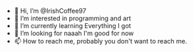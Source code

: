 - 👋 Hi, I’m @IrishCoffee97
- 👀 I’m interested in programming and art
- 🌱 I’m currently learning Everything I got
- 💞️ I’m looking for naaah I'm good for now
- 📫 How to reach me, probably you don't want to reach me. 

<!---
IrishCoffee97/IrishCoffee97 is a ✨ special ✨ repository because its `Thats_me.md` (this file) appears on your GitHub profile.
You can click the Preview link to take a look at your changes.
--->
